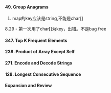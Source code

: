 #### 49. Group Anagrams

1. map的key应该是string,不能是char[]

8.29 - 第一次用了char[]为key，出错。不是bug free

#### 347. Top K Frequent Elements


#### 238. Product of Array Except Self


#### 271. Encode and Decode Strings


#### 128. Longest Consecutive Sequence


#### Expansion and Review